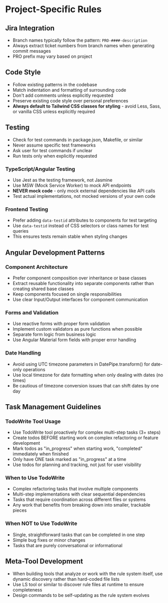 # Project-Specific Rules

## Jira Integration
- Branch names typically follow the pattern: `PRO-####-description`
- Always extract ticket numbers from branch names when generating commit messages
- PRO prefix may vary based on project

## Code Style
- Follow existing patterns in the codebase
- Match indentation and formatting of surrounding code
- Don't add comments unless explicitly requested
- Preserve existing code style over personal preferences
- **Always default to Tailwind CSS classes for styling** - avoid Less, Sass, or vanilla CSS unless explicitly required

## Testing
- Check for test commands in package.json, Makefile, or similar
- Never assume specific test frameworks
- Ask user for test commands if unclear
- Run tests only when explicitly requested

### TypeScript/Angular Testing
- Use Jest as the testing framework, not Jasmine
- Use MSW (Mock Service Worker) to mock API endpoints
- **NEVER mock code** - only mock external dependencies like API calls
- Test actual implementations, not mocked versions of your own code

### Frontend Testing
- Prefer adding `data-testid` attributes to components for test targeting
- Use `data-testid` instead of CSS selectors or class names for test queries
- This ensures tests remain stable when styling changes

## Angular Development Patterns

### Component Architecture
- Prefer component composition over inheritance or base classes
- Extract reusable functionality into separate components rather than creating shared base classes
- Keep components focused on single responsibilities
- Use clear Input/Output interfaces for component communication

### Forms and Validation
- Use reactive forms with proper form validation
- Implement custom validators as pure functions when possible
- Separate form logic from business logic
- Use Angular Material form fields with proper error handling

### Date Handling
- Avoid using UTC timezone parameters in DatePipe.transform() for date-only operations
- Use local timezone for date formatting when only dealing with dates (no times)
- Be cautious of timezone conversion issues that can shift dates by one day

## Task Management Guidelines

### TodoWrite Tool Usage
- Use TodoWrite tool proactively for complex multi-step tasks (3+ steps)
- Create todos BEFORE starting work on complex refactoring or feature development
- Mark todos as "in_progress" when starting work, "completed" immediately when finished
- Only have ONE task marked as "in_progress" at a time
- Use todos for planning and tracking, not just for user visibility

### When to Use TodoWrite
- Complex refactoring tasks that involve multiple components
- Multi-step implementations with clear sequential dependencies
- Tasks that require coordination across different files or systems
- Any work that benefits from breaking down into smaller, trackable pieces

### When NOT to Use TodoWrite
- Single, straightforward tasks that can be completed in one step
- Simple bug fixes or minor changes
- Tasks that are purely conversational or informational

## Meta-Tool Development
- When building tools that analyze or work with the rule system itself, use dynamic discovery rather than hard-coded file lists
- Use LS tool or similar to discover rule files at runtime to ensure completeness
- Design commands to be self-updating as the rule system evolves
